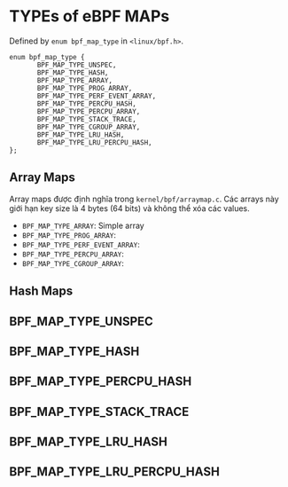 # TYPEs of eBPF MAPs

Defined by `enum bpf_map_type` in `<linux/bpf.h>`.
```
enum bpf_map_type {
       BPF_MAP_TYPE_UNSPEC,
       BPF_MAP_TYPE_HASH,
       BPF_MAP_TYPE_ARRAY,
       BPF_MAP_TYPE_PROG_ARRAY,
       BPF_MAP_TYPE_PERF_EVENT_ARRAY,
       BPF_MAP_TYPE_PERCPU_HASH,
       BPF_MAP_TYPE_PERCPU_ARRAY,
       BPF_MAP_TYPE_STACK_TRACE,
       BPF_MAP_TYPE_CGROUP_ARRAY,
       BPF_MAP_TYPE_LRU_HASH,
       BPF_MAP_TYPE_LRU_PERCPU_HASH,
};
```

## Array Maps

Array maps được định nghĩa trong `kernel/bpf/arraymap.c`. Các arrays này giới hạn key size là 4 bytes (64 bits) và không thể xóa các values.

* `BPF_MAP_TYPE_ARRAY`: Simple array
* `BPF_MAP_TYPE_PROG_ARRAY`:
* `BPF_MAP_TYPE_PERF_EVENT_ARRAY`:
* `BPF_MAP_TYPE_PERCPU_ARRAY`:
* `BPF_MAP_TYPE_CGROUP_ARRAY`:

## Hash Maps
## BPF_MAP_TYPE_UNSPEC

## BPF_MAP_TYPE_HASH

## BPF_MAP_TYPE_PERCPU_HASH

## BPF_MAP_TYPE_STACK_TRACE

## BPF_MAP_TYPE_LRU_HASH

## BPF_MAP_TYPE_LRU_PERCPU_HASH
